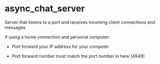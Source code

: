 # async_chat_server
Server that listens to a port and receives incoming client connections and messages

If using a home connection and personal computer:

 - Port forward your IP address for your computer
 
 - Port forward number must match the port number in here (4949)

